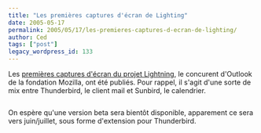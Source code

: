 ```yaml
---
title: "Les premières captures d'écran de Lighting"
date: 2005-05-17
permalink: 2005/05/17/les-premieres-captures-d-ecran-de-lighting/
author: Ced
tags: ["post"]
legacy_wordpress_id: 133
---
```


Les [premières captures d'écran du projet Lightning](http://diary.e-gandalf.net/?p=35), le concurent d'Outlook de la fondation Mozilla, ont été publiés. Pour rappel, il s'agit d'une sorte de mix entre Thunderbird, le client mail et Sunbird, le calendrier.

[<img src="https://64k.be/wp-content/uploads/2006/web/light1.jpg" alt="" />](http://diary.e-gandalf.net/?p=35)

<!-- excerpt -->

On espère qu'une version beta sera bientôt disponible, apparement ce sera vers juin/juillet, sous forme d'extension pour Thunderbird.
